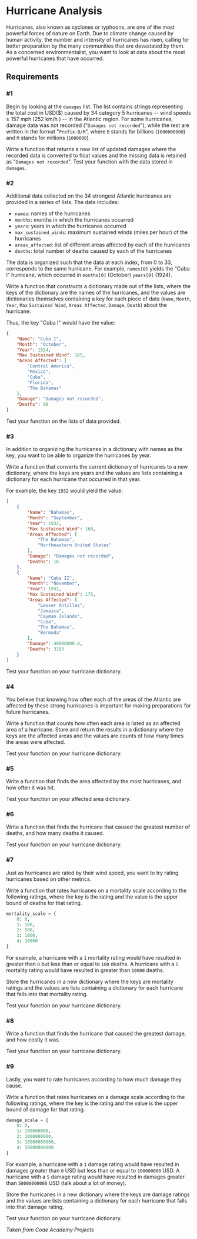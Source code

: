 # Hurricane Analysis

Hurricanes, also known as cyclones or typhoons, are one of the most powerful forces of nature on Earth. Due to climate change caused by human activity, the number and intensity of hurricanes has risen, calling for better preparation by the many communities that are devastated by them. As a concerned environmentalist, you want to look at data about the most powerful hurricanes that have occurred.

## Requirements

### #1

Begin by looking at the `damages` list. The list contains strings representing the total cost in USD($) caused by 34 category 5 hurricanes -- wind speeds ≥ 157 mph (252 km/h ) -- in the Atlantic region. For some hurricanes, damage data was not recorded ("`Damages not recorded`"), while the rest are written in the format "`Prefix-B/M`", where `B` stands for billions (`1000000000`) and `M` stands for millions (`1000000`).

Write a function that returns a new list of updated damages where the recorded data is converted to float values and the missing data is retained as "`Damages not recorded`". Test your function with the data stored in `damages`.

### #2

Additional data collected on the 34 strongest Atlantic hurricanes are provided in a series of lists. The data includes:
* `names`: names of the hurricanes
* `months`: months in which the hurricanes occurred
* `years`: years in which the hurricanes occurred
* `max_sustained_winds`: maximum sustained winds (miles per hour) of the hurricanes
* `areas_affected`: list of different areas affected by each of the hurricanes
* `deaths`: total number of deaths caused by each of the hurricanes

The data is organized such that the data at each index, from 0 to 33, corresponds to the same hurricane. For example, `names[0]` yields the “Cuba I” hurricane, which occurred in `months[0]` (October) `years[0]` (1924).

Write a function that constructs a dictionary made out of the lists, where the keys of the dictionary are the names of the hurricanes, and the values are dictionaries themselves containing a key for each piece of data (`Name`, `Month`, `Year`, `Max` `Sustained Wind`, `Areas Affected`, `Damage`, `Death`) about the hurricane.

Thus, the key "Cuba I" would have the value:

```json
{
    "Name": "Cuba I",
    "Month": "October",
    "Year": 1924,
    "Max Sustained Wind": 165,
    "Areas Affected": [
        "Central America",
        "Mexico",
        "Cuba",
        "Florida",
        "The Bahamas"
    ],
    "Damage": "Damages not recorded", 
    "Deaths": 90
}
```

Test your function on the lists of data provided.

### #3

In addition to organizing the hurricanes in a dictionary with names as the key, you want to be able to organize the hurricanes by year.

Write a function that converts the current dictionary of hurricanes to a new dictionary, where the keys are years and the values are lists containing a dictionary for each hurricane that occurred in that year.

For example, the key `1932` would yield the value:

```json
[
    {
        "Name": "Bahamas",
        "Month": "September",
        "Year": 1932,
        "Max Sustained Wind": 160,
        "Areas Affected": [
            "The Bahamas",
            "Northeastern United States"
        ],
        "Damage": "Damages not recorded",
        "Deaths": 16
    },
    {
        "Name": "Cuba II",
        "Month": "November",
        "Year": 1932,
        "Max Sustained Wind": 175,
        "Areas Affected": [
            "Lesser Antilles",
            "Jamaica",
            "Cayman Islands",
            "Cuba",
            "The Bahamas",
            "Bermuda"
        ],
        "Damage": 40000000.0,
        "Deaths": 3103
    }
]
```

Test your function on your hurricane dictionary.

### #4

You believe that knowing how often each of the areas of the Atlantic are affected by these strong hurricanes is important for making preparations for future hurricanes.

Write a function that counts how often each area is listed as an affected area of a hurricane. Store and return the results in a dictionary where the keys are the affected areas and the values are counts of how many times the areas were affected.

Test your function on your hurricane dictionary.

### #5

Write a function that finds the area affected by the most hurricanes, and how often it was hit.

Test your function on your affected area dictionary.

### #6

Write a function that finds the hurricane that caused the greatest number of deaths, and how many deaths it caused.

Test your function on your hurricane dictionary.

### #7

Just as hurricanes are rated by their wind speed, you want to try rating hurricanes based on other metrics.

Write a function that rates hurricanes on a mortality scale according to the following ratings, where the key is the rating and the value is the upper bound of deaths for that rating.

```python
mortality_scale = {
    0: 0,
    1: 100,
    2: 500,
    3: 1000,
    4: 10000
}
```

For example, a hurricane with a `1` mortality rating would have resulted in greater than `0` but less than or equal to `100` deaths. A hurricane with a `5` mortality rating would have resulted in greater than `10000` deaths.

Store the hurricanes in a new dictionary where the keys are mortality ratings and the values are lists containing a dictionary for each hurricane that falls into that mortality rating.

Test your function on your hurricane dictionary.

### #8

Write a function that finds the hurricane that caused the greatest damage, and how costly it was.

Test your function on your hurricane dictionary.

### #9

Lastly, you want to rate hurricanes according to how much damage they cause.

Write a function that rates hurricanes on a damage scale according to the following ratings, where the key is the rating and the value is the upper bound of damage for that rating.

```python
damage_scale = {
    0: 0,
    1: 100000000,
    2: 1000000000,
    3: 10000000000,
    4: 50000000000
}
```

For example, a hurricane with a `1` damage rating would have resulted in damages greater than `0` USD but less than or equal to `100000000` USD. A hurricane with a `5` damage rating would have resulted in damages greater than `50000000000` USD (talk about a lot of money).

Store the hurricanes in a new dictionary where the keys are damage ratings and the values are lists containing a dictionary for each hurricane that falls into that damage rating.

Test your function on your hurricane dictionary.

_Taken from Code Academy Projects_
